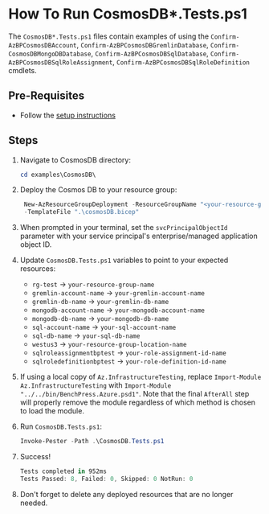 # How To Run CosmosDB*.Tests.ps1

The `CosmosDB*.Tests.ps1` files contain examples of using the `Confirm-AzBPCosmosDBAccount`,
`Confirm-AzBPCosmosDBGremlinDatabase`, `Confirm-CosmosDBMongoDBDatabase`, `Confirm-AzBPCosmosDBSqlDatabase`,
`Confirm-AzBPCosmosDBSqlRoleAssignment`, `Confirm-AzBPCosmosDBSqlRoleDefinition` cmdlets.

## Pre-Requisites

- Follow the [setup instructions](../README.md)

## Steps

1. Navigate to CosmosDB directory:

   ```Powershell
   cd examples\CosmosDB\
   ```

1. Deploy the Cosmos DB to your resource group:

   ```Powershell
    New-AzResourceGroupDeployment -ResourceGroupName "<your-resource-group-name>"`
    -TemplateFile ".\cosmosDB.bicep"
   ```

1. When prompted in your terminal, set the `svcPrincipalObjectId` parameter with your service principal's
   enterprise/managed application object ID.

1. Update `CosmosDB.Tests.ps1` variables to point to your expected resources:

   - `rg-test`                 -> `your-resource-group-name`
   - `gremlin-account-name`    -> `your-gremlin-account-name`
   - `gremlin-db-name`         -> `your-gremlin-db-name`
   - `mongodb-account-name`    -> `your-mongodb-account-name`
   - `mongodb-db-name`         -> `your-mongodb-db-name`
   - `sql-account-name`        -> `your-sql-account-name`
   - `sql-db-name`             -> `your-sql-db-name`
   - `westus3`                 -> `your-resource-group-location-name`
   - `sqlroleassignmentbptest` -> `your-role-assignment-id-name`
   - `sqlroledefinitionbptest` -> `your-role-definition-id-name`

1. If using a local copy of `Az.InfrastructureTesting`, replace `Import-Module Az.InfrastructureTesting` with
`Import-Module "../../bin/BenchPress.Azure.psd1"`. Note that the final `AfterAll` step will properly remove the module
regardless of which method is chosen to load the module.

1. Run `CosmosDB.Tests.ps1`:

   ```Powershell
   Invoke-Pester -Path .\CosmosDB.Tests.ps1
   ```

1. Success!

   ```Powershell
   Tests completed in 952ms
   Tests Passed: 8, Failed: 0, Skipped: 0 NotRun: 0
   ```

1. Don't forget to delete any deployed resources that are no longer needed.
